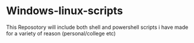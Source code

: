# Windows-linux-scripts
This Reposotory will include both shell and powershell scripts i have made for a variety of reason (personal/college etc)
